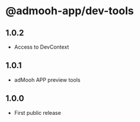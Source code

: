 # @admooh-app/dev-tools

## 1.0.2

* Access to DevContext

## 1.0.1

* adMooh APP preview tools

## 1.0.0

* First public release
